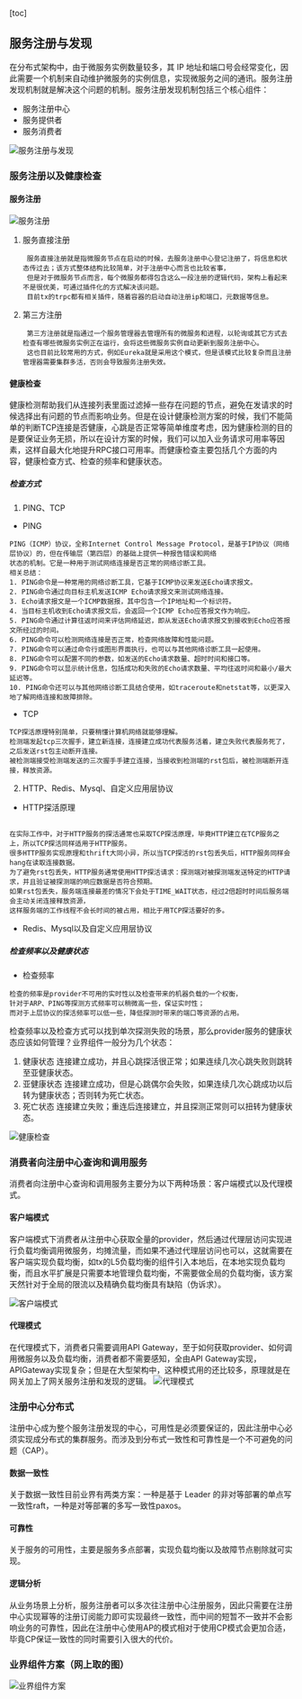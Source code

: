 [toc]
## 服务注册与发现

在分布式架构中，由于微服务实例数量较多，其 IP 地址和端口号会经常变化，因此需要一个机制来自动维护微服务的实例信息，实现微服务之间的通讯。服务注册发现机制就是解决这个问题的机制。服务注册发现机制包括三个核心组件：
* 服务注册中心
* 服务提供者
* 服务消费者

![服务注册与发现](服务注册与发现.png)

### 服务注册以及健康检查

#### 服务注册

![服务注册](服务注册.png)

1. 服务直接注册
   ```
    服务直接注册就是指微服务节点在启动的时候，去服务注册中心登记注册了，将信息和状态传过去；该方式整体结构比较简单，对于注册中心而言也比较省事，
    但是对于微服务节点而言，每个微服务都得包含这么一段注册的逻辑代码，架构上看起来不是很优美，可通过插件化的方式解决该问题。
    目前tx的trpc都有相关插件，随着容器的启动自动注册ip和端口，元数据等信息。
   ```
2. 第三方注册
   ```
    第三方注册就是指通过一个服务管理器去管理所有的微服务和进程，以轮询或其它方式去检查有哪些微服务实例正在运行，会将这些微服务实例自动更新到服务注册中心。
    这也目前比较常用的方式，例如Eureka就是采用这个模式，但是该模式比较复杂而且注册管理器需要集群多活，否则会导致服务注册失效。
   ```

#### 健康检查

健康检测帮助我们从连接列表里面过滤掉一些存在问题的节点，避免在发请求的时候选择出有问题的节点而影响业务。但是在设计健康检测方案的时候，我们不能简单的判断TCP连接是否健康，心跳是否正常等简单维度考虑，因为健康检测的目的是要保证业务无损，所以在设计方案的时候，我们可以加入业务请求可用率等因素，这样自最大化地提升RPC接口可用率。而健康检查主要包括几个方面的内容，健康检查方式、检查的频率和健康状态。

##### 检查方式

1. PING、TCP

* PING
```
PING（ICMP）协议，全称Internet Control Message Protocol，是基于IP协议（网络层协议）的，但在传输层（第四层）的基础上提供一种报告错误和网络
状态的机制。它是一种用于测试网络连接是否正常的网络诊断工具。
相关总结：
1. PING命令是一种常用的网络诊断工具，它基于ICMP协议来发送Echo请求报文。
2. PING命令通过向目标主机发送ICMP Echo请求报文来测试网络连接。
3. Echo请求报文是一个ICMP数据报，其中包含一个IP地址和一个标识符。
4. 当目标主机收到Echo请求报文后，会返回一个ICMP Echo应答报文作为响应。
5. PING命令通过计算往返时间来评估网络延迟，即从发送Echo请求报文到接收到Echo应答报文所经过的时间。
6. PING命令可以检测网络连接是否正常，检查网络故障和性能问题。
7. PING命令可以通过命令行或图形界面执行，也可以与其他网络诊断工具一起使用。
8. PING命令可以配置不同的参数，如发送的Echo请求数量、超时时间和接口等。
9. PING命令可以显示统计信息，包括成功和失败的Echo请求数量、平均往返时间和最小/最大延迟等。
10. PING命令还可以与其他网络诊断工具结合使用，如traceroute和netstat等，以更深入地了解网络连接和故障排除。
```
* TCP

```
TCP探活原理特别简单，只要稍懂计算机网络就能够理解。
检测端发起tcp三次握手，建立新连接，连接建立成功代表服务活着，建立失败代表服务死了，之后发送rst包主动断开连接。
被检测端接受检测端发送的三次握手手建立连接，当接收到检测端的rst包后，被检测端断开连接，释放资源。
```

2. HTTP、Redis、Mysql、自定义应用层协议

* HTTP探活原理
```

在实际工作中，对于HTTP服务的探活通常也采取TCP探活原理，毕竟HTTP建立在TCP服务之上，所以TCP探活同样适用于HTTP服务。
很多HTTP服务实现原理和thrift大同小异，所以当TCP探活的rst包丢失后，HTTP服务同样会hang在读取连接数据。
为了避免rst包丢失，HTTP服务通常使用HTTP探活请求：探测端对被探测端发送特定的HTTP请求，并且验证被探测端的响应数据是否符合预期。
如果rst包丢失，服务端连接最差的情况下会处于TIME_WAIT状态，经过2倍超时时间后服务端会主动关闭连接释放资源，
这样服务端的工作线程不会长时间的被占用，相比于用TCP探活要好的多。
```

* Redis、Mysql以及自定义应用层协议

##### 检查频率以及健康状态


* 检查频率
```
检查的频率是provider不可用的实时性以及检查带来的机器负载的一个权衡，
针对于ARP、PING等探测方式频率可以稍微高一些，保证实时性；
而对于上层协议的探活频率可以低一些，降低探测时带来的端口等资源的占用。
```
检查频率以及检查方式可以找到单次探测失败的场景，那么provider服务的健康状态应该如何管理？业界组件一般分为几个状态：
1. 健康状态
   连接建立成功，并且心跳探活很正常；如果连续几次心跳失败则跳转至亚健康状态。
2. 亚健康状态
    连接建立成功，但是心跳偶尔会失败，如果连续几次心跳成功以后转为健康状态；否则转为死亡状态。
3. 死亡状态
    连接建立失败；重连后连接建立，并且探测正常则可以扭转为健康状态。

![健康检查](健康检查.png)

### 消费者向注册中心查询和调用服务

消费者向注册中心查询和调用服务主要分为以下两种场景：客户端模式以及代理模式。

#### 客户端模式

客户端模式下消费者从注册中心获取全量的provider，然后通过代理层访问实现进行负载均衡调用微服务，均摊流量，而如果不通过代理层访问也可以，这就需要在客户端实现负载均衡，如tx的L5负载均衡的组件引入本地后，在本地实现负载均衡，而且水平扩展是只需要本地管理负载均衡，不需要做全局的负载均衡，该方案天然针对于全局的限流以及精确负载均衡具有缺陷（伪诉求）。

![客户端模式](客户端调用.png)

#### 代理模式

在代理模式下，消费者只需要调用API Gateway，至于如何获取provider、如何调用微服务以及负载均衡，消费者都不需要感知，全由API Gateway实现，APIGateway实现复杂；但是在大型架构中，这种模式用的还比较多，原理就是在网关加上了网关服务注册和发现的逻辑。
![代理模式](代理模式.png)


### 注册中心分布式

注册中心成为整个服务注册发现的中心，可用性是必须要保证的，因此注册中心必须实现成分布式的集群服务。而涉及到分布式一致性和可靠性是一个不可避免的问题（CAP）。

#### 数据一致性

关于数据一致性目前业界有两类方案：⼀种是基于 Leader 的非对等部署的单点写⼀致性raft，⼀种是对等部署的多写⼀致性paxos。

#### 可靠性

关于服务的可用性，主要是服务多点部署，实现负载均衡以及故障节点剔除就可实现。

#### 逻辑分析

从业务场景上分析，服务注册者可以多次往注册中心注册服务，因此只需要在注册中心实现幂等的注册订阅能力即可实现最终一致性，而中间的短暂不一致并不会影响业务的可靠性，因此在注册中心使用AP的模式相对于使用CP模式会更加合适，毕竟CP保证一致性的同时需要引入很大的代价。

### 业界组件方案（网上取的图）

![业界组件方案](业界组件.png)

